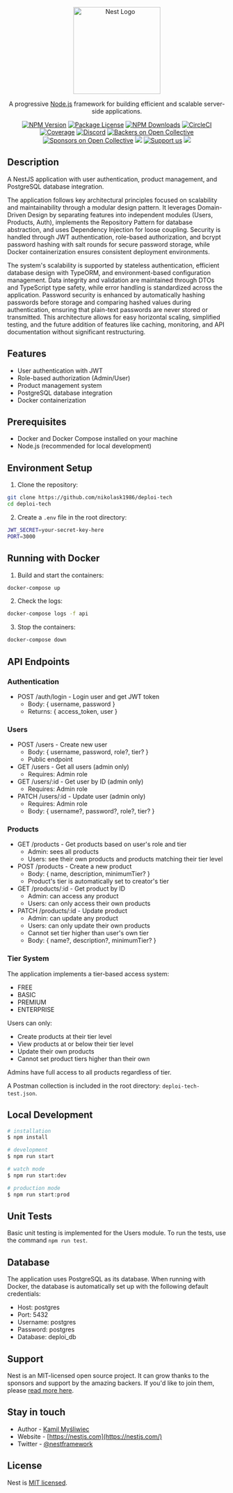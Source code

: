 <p align="center">
  <a href="http://nestjs.com/" target="blank"><img src="https://nestjs.com/img/logo-small.svg" width="200" alt="Nest Logo" /></a>
</p>

[circleci-image]: https://img.shields.io/circleci/build/github/nestjs/nest/master?token=abc123def456
[circleci-url]: https://circleci.com/gh/nestjs/nest

  <p align="center">A progressive <a href="http://nodejs.org" target="_blank">Node.js</a> framework for building efficient and scalable server-side applications.</p>
    <p align="center">
<a href="https://www.npmjs.com/~nestjscore" target="_blank"><img src="https://img.shields.io/npm/v/@nestjs/core.svg" alt="NPM Version" /></a>
<a href="https://www.npmjs.com/~nestjscore" target="_blank"><img src="https://img.shields.io/npm/l/@nestjs/core.svg" alt="Package License" /></a>
<a href="https://www.npmjs.com/~nestjscore" target="_blank"><img src="https://img.shields.io/npm/dm/@nestjs/common.svg" alt="NPM Downloads" /></a>
<a href="https://circleci.com/gh/nestjs/nest" target="_blank"><img src="https://img.shields.io/circleci/build/github/nestjs/nest/master" alt="CircleCI" /></a>
<a href="https://coveralls.io/github/nestjs/nest?branch=master" target="_blank"><img src="https://coveralls.io/repos/github/nestjs/nest/badge.svg?branch=master#9" alt="Coverage" /></a>
<a href="https://discord.gg/G7Qnnhy" target="_blank"><img src="https://img.shields.io/badge/discord-online-brightgreen.svg" alt="Discord"/></a>
<a href="https://opencollective.com/nest#backer" target="_blank"><img src="https://opencollective.com/nest/backers/badge.svg" alt="Backers on Open Collective" /></a>
<a href="https://opencollective.com/nest#sponsor" target="_blank"><img src="https://opencollective.com/nest/sponsors/badge.svg" alt="Sponsors on Open Collective" /></a>
  <a href="https://paypal.me/kamilmysliwiec" target="_blank"><img src="https://img.shields.io/badge/Donate-PayPal-ff3f59.svg"/></a>
    <a href="https://opencollective.com/nest#sponsor"  target="_blank"><img src="https://img.shields.io/badge/Support%20us-Open%20Collective-41B883.svg" alt="Support us"></a>
  <a href="https://twitter.com/nestframework" target="_blank"><img src="https://img.shields.io/twitter/follow/nestframework.svg?style=social&label=Follow"></a>
</p>
  <!--[![Backers on Open Collective](https://opencollective.com/nest/backers/badge.svg)](https://opencollective.com/nest#backer)
  [![Sponsors on Open Collective](https://opencollective.com/nest/sponsors/badge.svg)](https://opencollective.com/nest#sponsor)-->

## Description

A NestJS application with user authentication, product management, and PostgreSQL database integration.

The application follows key architectural principles focused on scalability and maintainability through a modular design pattern. It leverages Domain-Driven Design by separating features into independent modules (Users, Products, Auth), implements the Repository Pattern for database abstraction, and uses Dependency Injection for loose coupling. Security is handled through JWT authentication, role-based authorization, and bcrypt password hashing with salt rounds for secure password storage, while Docker containerization ensures consistent deployment environments.

The system's scalability is supported by stateless authentication, efficient database design with TypeORM, and environment-based configuration management. Data integrity and validation are maintained through DTOs and TypeScript type safety, while error handling is standardized across the application. Password security is enhanced by automatically hashing passwords before storage and comparing hashed values during authentication, ensuring that plain-text passwords are never stored or transmitted. This architecture allows for easy horizontal scaling, simplified testing, and the future addition of features like caching, monitoring, and API documentation without significant restructuring.

## Features

- User authentication with JWT
- Role-based authorization (Admin/User)
- Product management system
- PostgreSQL database integration
- Docker containerization

## Prerequisites

- Docker and Docker Compose installed on your machine
- Node.js (recommended for local development)

## Environment Setup

1. Clone the repository:

```bash
git clone https://github.com/nikolask1986/deploi-tech
cd deploi-tech
```

2. Create a `.env` file in the root directory:

```bash
JWT_SECRET=your-secret-key-here
PORT=3000
```

## Running with Docker

1. Build and start the containers:

```bash
docker-compose up
```

2. Check the logs:

```bash
docker-compose logs -f api
```

3. Stop the containers:

```bash
docker-compose down
```

## API Endpoints

### Authentication

- POST /auth/login - Login user and get JWT token
  - Body: { username, password }
  - Returns: { access_token, user }

### Users

- POST /users - Create new user
  - Body: { username, password, role?, tier? }
  - Public endpoint
- GET /users - Get all users (admin only)
  - Requires: Admin role
- GET /users/:id - Get user by ID (admin only)
  - Requires: Admin role
- PATCH /users/:id - Update user (admin only)
  - Requires: Admin role
  - Body: { username?, password?, role?, tier? }

### Products

- GET /products - Get products based on user's role and tier
  - Admin: sees all products
  - Users: see their own products and products matching their tier level
- POST /products - Create a new product
  - Body: { name, description, minimumTier? }
  - Product's tier is automatically set to creator's tier
- GET /products/:id - Get product by ID
  - Admin: can access any product
  - Users: can only access their own products
- PATCH /products/:id - Update product
  - Admin: can update any product
  - Users: can only update their own products
  - Cannot set tier higher than user's own tier
  - Body: { name?, description?, minimumTier? }

### Tier System

The application implements a tier-based access system:

- FREE
- BASIC
- PREMIUM
- ENTERPRISE

Users can only:

- Create products at their tier level
- View products at or below their tier level
- Update their own products
- Cannot set product tiers higher than their own

Admins have full access to all products regardless of tier.

A Postman collection is included in the root directory: `deploi-tech-test.json`.

## Local Development

```bash
# installation
$ npm install

# development
$ npm run start

# watch mode
$ npm run start:dev

# production mode
$ npm run start:prod
```

## Unit Tests

Basic unit testing is implemented for the Users module. To run the tests, use the command `npm run test`.

## Database

The application uses PostgreSQL as its database. When running with Docker, the database is automatically set up with the following default credentials:

- Host: postgres
- Port: 5432
- Username: postgres
- Password: postgres
- Database: deploi_db

## Support

Nest is an MIT-licensed open source project. It can grow thanks to the sponsors and support by the amazing backers. If you'd like to join them, please [read more here](https://docs.nestjs.com/support).

## Stay in touch

- Author - [Kamil Myśliwiec](https://kamilmysliwiec.com)
- Website - [https://nestjs.com](https://nestjs.com/)
- Twitter - [@nestframework](https://twitter.com/nestframework)

## License

Nest is [MIT licensed](LICENSE).

